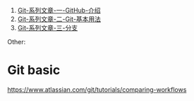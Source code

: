 1. [Git-系列文章-一-GitHub-介绍](https://lihanxiang.github.io/2018/08/02/Git-%E7%B3%BB%E5%88%97%E6%96%87%E7%AB%A0-%E4%B8%80-GitHub-%E4%BB%8B%E7%BB%8D/)
2. [Git-系列文章-二-Git-基本用法](https://lihanxiang.github.io/2018/08/09/Git-%E7%B3%BB%E5%88%97%E6%96%87%E7%AB%A0-%E4%BA%8C-Git-%E5%9F%BA%E6%9C%AC%E7%94%A8%E6%B3%95/)
3. [Git-系列文章-三-分支](https://lihanxiang.github.io/2018/08/11/Git-%E7%B3%BB%E5%88%97%E6%96%87%E7%AB%A0-%E4%B8%89-%E5%88%86%E6%94%AF/)


Other:

# Git basic
https://www.atlassian.com/git/tutorials/comparing-workflows

